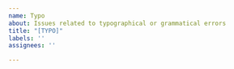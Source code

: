 ```yaml
---
name: Typo
about: Issues related to typographical or grammatical errors
title: "[TYPO]"
labels: ''
assignees: ''

---
```



